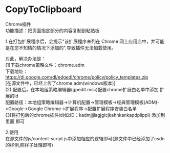 # CopyToClipboard
Chrome插件  
功能描述：把页面指定部分的内容复制到粘贴板

1.在打包扩展程序后，会提示"该扩展程序未列在 Chrome 网上应用店中，并可能是在您不知情的情况下添加的",导致插件无法加载使用。  

   对此，解决办法是：  
   (1)下载chrome策略文件：chrome.adm  
        下载地址：https://dl.google.com/dl/edgedl/chrome/policy/policy_templates.zip  
		[在源文件中，已经上传了chrome.adm(windows版本)]  
   (2) 配置后，在本地组策略编辑器(gpedit.msc)配置chrome扩展白名单中添加 扩展的Id  
        配置路径：本地组策略编辑器->计算机配置->管理模板->经典管理模板(ADM)->Google->Google Chrome->扩展程序->配置扩展程序安装白名单  
   (3)将打包后的chrome插件id(如:ID：kadmjjjlagjgicjkahhkankapdplippi) 添加到里面 即可  

2.使用  
    在源文件的js/content-script.js中添加相应的逻辑即可(源文件中已经添加了csdn的样例,照样子处理即可)  
